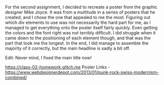 For the second assignment, I decided to recreate a poster from the graphic designer Mike Joyce. It was from a multitude in a series of posters that he created, and I chose the one that appealed to me the most. Figuring out which div elements to use was not necessarily the hard part for me, as I managed to get everything onto the poster itself fairly quickly. Even getting the colors and the font right was not terribly difficult. I did struggle when it came down to the positioning of each element though, and that was the part that took me the longest. In the end, I did manage to assemble the majority of it correctly, but the main headline is sadly a bit off.

Edit: Never mind, I fixed the main title now!

https://class-02-homework.glitch.me
Poster Links -https://www.webdesignerdepot.com/2013/01/punk-rock-swiss-modernism-combined/
